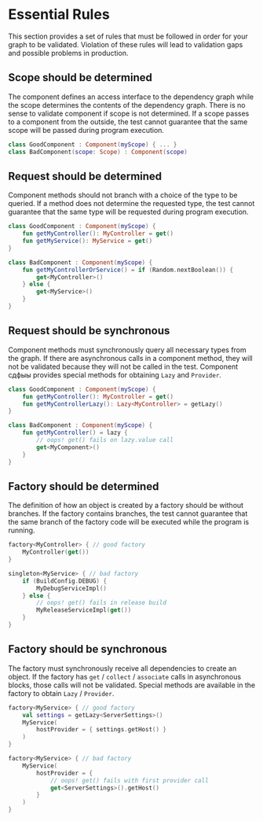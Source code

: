 # Essential Rules

This section provides a set of rules that must be followed in order for your graph to be 
validated. Violation of these rules will lead to validation gaps and possible problems in 
production.

## Scope should be determined
The component defines an access interface to the dependency graph while the scope determines 
the contents of the dependency graph. There is no sense to validate component if scope is not 
determined. If a scope passes to a component from the outside, the test cannot guarantee that 
the same scope will be passed during program execution.

```kotlin
class GoodComponent : Component(myScope) { ... }
class BadComponent(scope: Scope) : Component(scope)
```

## Request should be determined

Component methods should not branch with a choice of the type to be queried. If a method does 
not determine the requested type, the test cannot guarantee that the same type will be 
requested during program execution.

```kotlin
class GoodComponent : Component(myScope) {
    fun getMyController(): MyController = get()    
    fun getMyService(): MyService = get()
}

class BadComponent : Component(myScope) {
    fun getMyControllerOrService() = if (Random.nextBoolean()) {
        get<MyController>()
    } else {
        get<MyService>()
    }
}
```
## Request should be synchronous

Component methods must synchronously query all necessary types from the graph. If there are 
asynchronous calls in a component method, they will not be validated because they will not be 
called in the test. Сomponent сдфыы provides special methods for obtaining `Lazy` and 
`Provider`.

```kotlin
class GoodComponent : Component(myScope) {
    fun getMyController(): MyController = get()
    fun getMyControllerLazy(): Lazy<MyController> = getLazy()
}

class BadComponent : Component(myScope) {
    fun getMyController() = lazy {
        // oops! get() fails on lazy.value call
        get<MyComponent>()
    }
}
```

## Factory should be determined

The definition of how an object is created by a factory should be without branches. If the 
factory contains branches, the test cannot guarantee that the same branch of the factory code 
will be executed while the program is running.

```kotlin
factory<MyController> { // good factory
    MyController(get())
}

singleton<MyService> { // bad factory
    if (BuildConfig.DEBUG) {
        MyDebugServiceImpl()
    } else {
        // oops! get() fails in release build
        MyReleaseServiceImpl(get())
    }
}
```

## Factory should be synchronous

The factory must synchronously receive all dependencies to create an object. If the factory 
has `get` / `collect` / `associate` calls in asynchronous blocks, those calls will not be 
validated. Special methods are available in the factory to obtain `Lazy` / `Provider`.

```kotlin
factory<MyService> { // good factory
    val settings = getLazy<ServerSettings>()
    MyService(
        hostProvider = { settings.getHost() }
    )
}

factory<MyService> { // bad factory
    MyService(
        hostProvider = { 
            // oops! get() fails with first provider call
            get<ServerSettings>().getHost()
        }
    )
}
```


